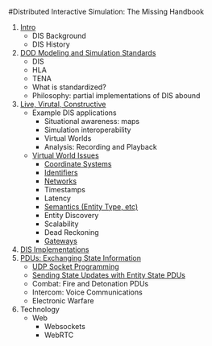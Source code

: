 #Distributed Interactive Simulation: The Missing Handbook

1. <a href="DIS_Background.md">Intro</a>
   - DIS Background
   - DIS History
2. <a href="DoDModelingAndSimulationStandards.md">DOD Modeling and Simulation Standards</a>
	- DIS
	- HLA
	- TENA
	- What is standardized?
	- Philosophy: partial implementations of DIS abound
3. <a href="LiveVirtualConstructive.md">Live, Virutal, Constructive</a>
   - Example DIS applications
      - Situational awareness: maps
      - Simulation interoperability
      - Virtual Worlds
      - Analysis: Recording and Playback
   - <a href="VirutalWorldIssues.md">Virtual World Issues</a>
   		- <a href="CoordinateSystems.md">Coordinate Systems</a>
   		- <A href="EntityIdentifiers.md">Identifiers</a>
   		- <a href="Networks.md">Networks</a>
   		- Timestamps
   		- Latency
   		- <A href="EntityType.md">Semantics (Entity Type, etc)</a>
   		- Entity Discovery
   		- Scalability
   		- Dead Reckoning
   		- <A href="Gateways.md">Gateways</a>
4. <a href="DISImplementations.md">DIS Implementations</a>
5. <a href="ExchangingStateInformation.md">PDUs: Exchanging State Information</a>
	- <A href="UDPSockets.md">UDP Socket Programming</a>
	- <a href="EntityStatePDUs.md">Sending State Updates with Entity State PDUs</a>
   - Combat: Fire and Detonation PDUs
   - Intercom: Voice Communications
   - Electronic Warfare
6. Technology
   - Web
      - Websockets
      - WebRTC